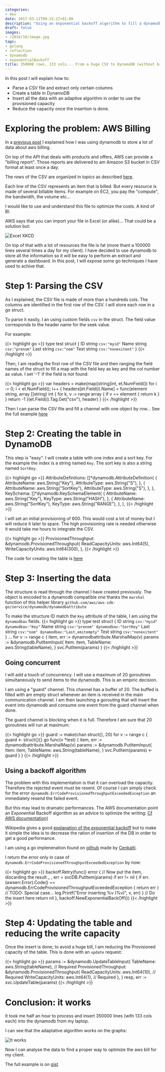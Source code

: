 ```yaml
---
categories:
- dev
date: 2017-03-11T09:15:17+01:00
description: "Using an exponential backoff algorithm to fill a dynamodb from a CSV file"
draft: false
images:
- /2016/10/image.jpg
tags:
- golang
- reflection
- dynamodb
- exponentialBackoff
title: 350000 rows, 133 cols... From a huge CSV to DynamoDB (without breaking piggy-bank).
---
```


In this post I will explain how to:

* Parse a CSV file and extract only certain columns
* Create a table in DynamoDB
* Insert all the data with an adaptive algorithm in order to use the provisioned capacity
* Reduce the capacity once the insertion is done.

# Exploring the problem: AWS Billing

In a [previous post](/2017/01/13/a-foot-in-nosql-and-a-toe-in-big-data/) I explained how I was using dynamodb to store a lot of data about aws billing.

On top of the API that deals with products and offers, AWS can provide a "billing report". Those reports are delivered to am Amazon S3 bucket in CSV format at least once a day.

The rows of the CSV are organized in _topics_ as described [here](http://docs.aws.amazon.com/awsaccountbilling/latest/aboutv2/billing-reports.html#Topics).

Each line of the CSV represents an item that is billed. But every resource is made of several billable items. For example on EC2, you pay the "compute", the bandwidth, the volume etc...

I would like to use and understand this file to optimize the costs. A kind of BI.

AWS says that you can import your file in Excel (or alike)... That could be a solution but:

![Excel XKCD](https://imgs.xkcd.com/comics/algorithms.png)

On top of that with a lot of resources the file is fat (more thant a 100000 lines several times a day for my client).
I have decided to use dynamodb to store all the information so it will be easy to perform an extract and generate a dashboard.
In this post, I will expose some go techniques I have used to achive that.

# Step 1: Parsing the CSV

As I explained, the CSV file is made of more than a hundreds cols. The columns are identified in the first row of the CSV.
I will store each row in a go struct.

To parse it easily, I an using custom fields `csv` in the struct. The field value corresponds to the header name for the seek value.

For example:

{{< highlight go >}}
type test struct {
    ID   string `csv:"myid"`
    Name string `csv:"prenom"`
    Last string `csv:"nom"`
    Test string `csv:"nonexitent"`
}
{{< /highlight >}}

Then, I am reading the first row of the CSV file and then ranging the field names of the struct to fill a map with the field key as key and the col number as value. I set '-1' if the field is not found:

{{< highlight go >}}
var headers = make(map[string]int, et.NumField())
for i := 0; i < et.NumField(); i++ {
        headers[et.Field(i).Name] = func(element string, array []string) int {
                for k, v := range array {
                        if v == element {
                                return k
                        }
                }
                return -1
        }(et.Field(i).Tag.Get("csv"), header)
}
{{< /highlight >}}

Then I can parse the CSV file and fill a channel with one object by row... 
See the full example [here](https://gist.github.com/owulveryck/0fc68c90fa4875647b54f62e2066707d)

# Step 2: Creating the table in DynamoDB

This step is "easy". I will create a table with one index and a sort key.
For the example the index is a string named `Key`. The sort key is also a string named `SortKey`.

{{< highlight go >}}
AttributeDefinitions: []*dynamodb.AttributeDefinition{
        {
                AttributeName: aws.String("Key"),
                AttributeType: aws.String("S"),
        },
        {
                AttributeName: aws.String("SortKey"),
                AttributeType: aws.String("S"),
        },
},
KeySchema: []*dynamodb.KeySchemaElement{
        {
                AttributeName: aws.String("Key"),
                KeyType:       aws.String("HASH"),
        },
        {
                AttributeName: aws.String("SortKey"),
                KeyType:       aws.String("RANGE"),
        },
},
{{< /highlight >}}

I will set an initial provisioning of 600. This would cost a lot of money but I will reduce it later to spare. The high provisioning rate is needed otherwise it would take me hours to integrate the CSV.

{{< highlight go >}}
ProvisionedThroughput: &dynamodb.ProvisionedThroughput{
        ReadCapacityUnits:  aws.Int64(5),
        WriteCapacityUnits: aws.Int64(300),
},
{{< /highlight >}}

The code for creating the table is [here](https://gist.github.com/owulveryck/6663983b41c669617704558a030a3392#file-dynamodbcreatetable-go)

# Step 3: Inserting the data

The structure is read through the channel I have created previously.
The object is encoded to a dynamodb compatible one thanks the `marshal` function of this helper library `github.com/aws/aws-sdk-go/service/dynamodb/dynamodbattribute`

To make the structure ID match the `Key` attribute of the table, I am using the `dynamodbav` fields.
{{< highlight go >}}
type test struct {
    ID   string `csv:"myid" dynamodbav:"Key"`
    Name string `csv:"prenom" dynamodbav:"SortKey"`
    Last string `csv:"nom" dynamodbav:"Last,omitempty"`
    Test string `csv:"nonexitent"`
}
...
for v := range c {
    item, err := dynamodbattribute.MarshalMap(v)
    params := &dynamodb.PutItemInput{
        Item:      item,
        TableName: aws.String(tableName),
    }
    svc.PutItem(params)
}
{{< /highlight >}}

## Going concurrent

I will add a touch of concurrency. I will use a maximum of 20 goroutines simultaneously to send items to the dynamodb. 
This is an empiric decision.

I am using a "guard" channel. This channel has a buffer of 20. The buffed is filled with am empty struct whenever an item is received in the main communication channel.
I am then launching a gorouting that will insert the event into dynamodb and consume one event from the guard channel when done.

The guard channel is blocking when it is full. Therefore I am sure that 20 goroutines will run at maximum:

{{< highlight go >}}
guard := make(chan struct{}, 20)
for v := range c {
    guard <- struct{}{}
    go func(v *test) {
        item, err := dynamodbattribute.MarshalMap(v)
        params := &dynamodb.PutItemInput{
            Item:      item,
            TableName: aws.String(tableName),
        }
        svc.PutItem(params)
        <-guard
    }
}
{{< /highlight >}}

## Using a backoff algorithm

The problem with this implementation is that it can overload the capacity.
Therefore the rejected event must be resent. Of course I can simply check for the error `dynamodb.ErrCodeProvisionedThroughputExceededException` an immediately resend the failed event.

But this may lead to dramatic performances.
The AWS documentation point an Exponential Backoff algorithm as an advice to optimize the writing: [Cf AWS documentation)](http://docs.aws.amazon.com/amazondynamodb/latest/developerguide/Programming.Errors.html#Programming.Errors.RetryAndBackoff)

Wikipedia gives a good [explanation of the exponential backoff](https://en.wikipedia.org/wiki/Exponential_backoff) but to make it simple the idea is to decrease the ration of insertion of the DB in order to get a good performance.

I am using a go implenenation found on [github](http://github.com/cenkalti/backoff) made by [Cenkalti](https://github.com/cenkalti).

I return the error only in case of `dynamodb.ErrCodeProvisionedThroughputExceededException` by now:

{{< highlight go >}}
backoff.Retry(func() error {
    // Now put the item, discarding the result
    _ , err = svcDB.PutItem(params)
    if err != nil {
        if err.(awserr.Error).Code() == dynamodb.ErrCodeProvisionedThroughputExceededException {
            return err
        }
        // TODO: Special case...
        log.Printf("Error inserting %v (%v)", v, err)
    }
    // Do the insert here
    return nil
}, backoff.NewExponentialBackOff())
{{< /highlight >}}

# Step 4: Updating the table and reducing the write capacity

Once the insert is done, to avoid a huge bill, I am reducing the Provisioned capacity of the table.
This is done with an `update` request:

{{< highlight go >}}
params := &dynamodb.UpdateTableInput{
    TableName: aws.String(tableName), // Required
    ProvisionedThroughput: &dynamodb.ProvisionedThroughput{
        ReadCapacityUnits:  aws.Int64(10), // Required
        WriteCapacityUnits: aws.Int64(1),  // Required
    },
}
resp, err := svc.UpdateTable(params)
{{< /highlight >}}

# Conclusion: it works

It took me half an hour to process and insert 350000 lines (with 133 cols each) into the dynamodb from my laptop.

I can see that the adaptative algorithm works on the graphs:

![It works](/assets/images/dynamodb/dynamodb_write_capacity.png)

Now I can analyse the data to find a proper way to optimize the aws bill for my client.

The full example is on [gist](https://gist.github.com/owulveryck/6663983b41c669617704558a030a3392)

